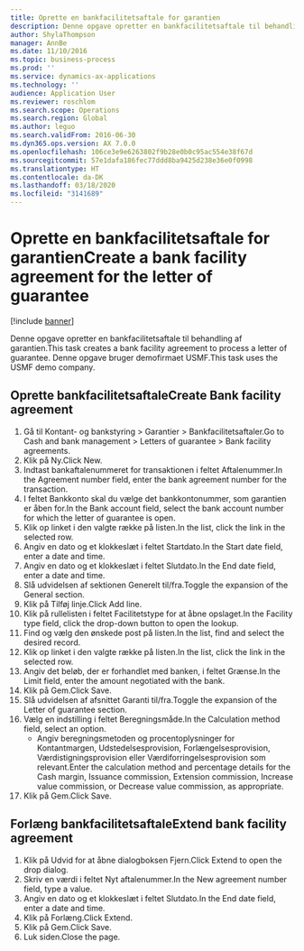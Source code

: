 ```yaml
---
title: Oprette en bankfacilitetsaftale for garantien
description: Denne opgave opretter en bankfacilitetsaftale til behandling af garantien.
author: ShylaThompson
manager: AnnBe
ms.date: 11/10/2016
ms.topic: business-process
ms.prod: ''
ms.service: dynamics-ax-applications
ms.technology: ''
audience: Application User
ms.reviewer: roschlom
ms.search.scope: Operations
ms.search.region: Global
ms.author: leguo
ms.search.validFrom: 2016-06-30
ms.dyn365.ops.version: AX 7.0.0
ms.openlocfilehash: 106ce3e9e6263802f9b28e0b0c95ac554e38f67d
ms.sourcegitcommit: 57e1dafa186fec77ddd8ba9425d238e36e0f0998
ms.translationtype: HT
ms.contentlocale: da-DK
ms.lasthandoff: 03/18/2020
ms.locfileid: "3141689"
---
```

# <a name="create-a-bank-facility-agreement-for-the-letter-of-guarantee"></a><span data-ttu-id="d2343-103">Oprette en bankfacilitetsaftale for garantien</span><span class="sxs-lookup"><span data-stu-id="d2343-103">Create a bank facility agreement for the letter of guarantee</span></span>

[!include [banner](../../includes/banner.md)]

<span data-ttu-id="d2343-104">Denne opgave opretter en bankfacilitetsaftale til behandling af garantien.</span><span class="sxs-lookup"><span data-stu-id="d2343-104">This task creates a bank facility agreement to process a letter of guarantee.</span></span> <span data-ttu-id="d2343-105">Denne opgave bruger demofirmaet USMF.</span><span class="sxs-lookup"><span data-stu-id="d2343-105">This task uses the USMF demo company.</span></span> 


## <a name="create-bank-facility-agreement"></a><span data-ttu-id="d2343-106">Oprette bankfacilitetsaftale</span><span class="sxs-lookup"><span data-stu-id="d2343-106">Create Bank facility agreement</span></span>
1. <span data-ttu-id="d2343-107">Gå til Kontant- og bankstyring > Garantier > Bankfacilitetsaftaler.</span><span class="sxs-lookup"><span data-stu-id="d2343-107">Go to Cash and bank management > Letters of guarantee > Bank facility agreements.</span></span>
2. <span data-ttu-id="d2343-108">Klik på Ny.</span><span class="sxs-lookup"><span data-stu-id="d2343-108">Click New.</span></span>
3. <span data-ttu-id="d2343-109">Indtast bankaftalenummeret for transaktionen i feltet Aftalenummer.</span><span class="sxs-lookup"><span data-stu-id="d2343-109">In the Agreement number field, enter the bank agreement number for the transaction.</span></span>
4. <span data-ttu-id="d2343-110">I feltet Bankkonto skal du vælge det bankkontonummer, som garantien er åben for.</span><span class="sxs-lookup"><span data-stu-id="d2343-110">In the Bank account field, select the bank account number for which the letter of guarantee is open.</span></span> 
5. <span data-ttu-id="d2343-111">Klik op linket i den valgte række på listen.</span><span class="sxs-lookup"><span data-stu-id="d2343-111">In the list, click the link in the selected row.</span></span>
6. <span data-ttu-id="d2343-112">Angiv en dato og et klokkeslæt i feltet Startdato.</span><span class="sxs-lookup"><span data-stu-id="d2343-112">In the Start date field, enter a date and time.</span></span>
7. <span data-ttu-id="d2343-113">Angiv en dato og et klokkeslæt i feltet Slutdato.</span><span class="sxs-lookup"><span data-stu-id="d2343-113">In the End date field, enter a date and time.</span></span>
8. <span data-ttu-id="d2343-114">Slå udvidelsen af sektionen Generelt til/fra.</span><span class="sxs-lookup"><span data-stu-id="d2343-114">Toggle the expansion of the General section.</span></span>
9. <span data-ttu-id="d2343-115">Klik på Tilføj linje.</span><span class="sxs-lookup"><span data-stu-id="d2343-115">Click Add line.</span></span>
10. <span data-ttu-id="d2343-116">Klik på rullelisten i feltet Facilitetstype for at åbne opslaget.</span><span class="sxs-lookup"><span data-stu-id="d2343-116">In the Facility type field, click the drop-down button to open the lookup.</span></span>
11. <span data-ttu-id="d2343-117">Find og vælg den ønskede post på listen.</span><span class="sxs-lookup"><span data-stu-id="d2343-117">In the list, find and select the desired record.</span></span>
12. <span data-ttu-id="d2343-118">Klik op linket i den valgte række på listen.</span><span class="sxs-lookup"><span data-stu-id="d2343-118">In the list, click the link in the selected row.</span></span>
13. <span data-ttu-id="d2343-119">Angiv det beløb, der er forhandlet med banken, i feltet Grænse.</span><span class="sxs-lookup"><span data-stu-id="d2343-119">In the Limit field, enter the amount negotiated with the bank.</span></span>
14. <span data-ttu-id="d2343-120">Klik på Gem.</span><span class="sxs-lookup"><span data-stu-id="d2343-120">Click Save.</span></span>
15. <span data-ttu-id="d2343-121">Slå udvidelsen af afsnittet Garanti til/fra.</span><span class="sxs-lookup"><span data-stu-id="d2343-121">Toggle the expansion of the Letter of guarantee section.</span></span>
16. <span data-ttu-id="d2343-122">Vælg en indstilling i feltet Beregningsmåde.</span><span class="sxs-lookup"><span data-stu-id="d2343-122">In the Calculation method field, select an option.</span></span>
    * <span data-ttu-id="d2343-123">Angiv beregningsmetoden og procentoplysninger for Kontantmargen, Udstedelsesprovision, Forlængelsesprovision, Værdistigningsprovision eller Værdiforringelsesprovision som relevant.</span><span class="sxs-lookup"><span data-stu-id="d2343-123">Enter the calculation method and percentage details for the Cash margin, Issuance commission, Extension commission, Increase value commission, or Decrease value commission, as appropriate.</span></span>   
17. <span data-ttu-id="d2343-124">Klik på Gem.</span><span class="sxs-lookup"><span data-stu-id="d2343-124">Click Save.</span></span>

## <a name="extend-bank-facility-agreement"></a><span data-ttu-id="d2343-125">Forlæng bankfacilitetsaftale</span><span class="sxs-lookup"><span data-stu-id="d2343-125">Extend bank facility agreement</span></span>
1. <span data-ttu-id="d2343-126">Klik på Udvid for at åbne dialogboksen Fjern.</span><span class="sxs-lookup"><span data-stu-id="d2343-126">Click Extend to open the drop dialog.</span></span>
2. <span data-ttu-id="d2343-127">Skriv en værdi i feltet Nyt aftalenummer.</span><span class="sxs-lookup"><span data-stu-id="d2343-127">In the New agreement number field, type a value.</span></span>
3. <span data-ttu-id="d2343-128">Angiv en dato og et klokkeslæt i feltet Slutdato.</span><span class="sxs-lookup"><span data-stu-id="d2343-128">In the End date field, enter a date and time.</span></span>
4. <span data-ttu-id="d2343-129">Klik på Forlæng.</span><span class="sxs-lookup"><span data-stu-id="d2343-129">Click Extend.</span></span>
5. <span data-ttu-id="d2343-130">Klik på Gem.</span><span class="sxs-lookup"><span data-stu-id="d2343-130">Click Save.</span></span>
6. <span data-ttu-id="d2343-131">Luk siden.</span><span class="sxs-lookup"><span data-stu-id="d2343-131">Close the page.</span></span>

